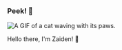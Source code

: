 ### Peek! 👀

![A GIF of a cat waving with its paws.](https://media.giphy.com/media/XZ033bAXmrstTLqZR4/giphy.gif)

Hello there, I'm Zaiden! 👋

<!--
**Synceratus/Synceratus** is a ✨ _special_ ✨ repository because its `README.md` (this file) appears on your GitHub profile.

Here are some ideas to get you started:

- 🔭 I’m currently working on ...
- 🌱 I’m currently learning ...
- 👯 I’m looking to collaborate on ...
- 🤔 I’m looking for help with ...
- 💬 Ask me about ...
- 📫 How to reach me: ...
- 😄 Pronouns: ...
- ⚡ Fun fact: ...
-->
